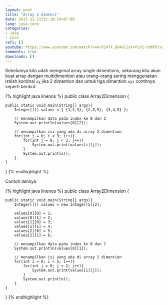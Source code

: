 ```yaml
---
layout: post
title: "Array 2 dimensi"
date: 2017-11-21T21:18:54+07:00
lang: java-core
categories:
- Java
- Core
refs: []
youtube: https://www.youtube.com/watch?v=GrVi4TX_Q64&list=PLV1-tdmPblvz0NCFYgVQaQEOTWJCjjucO&index=34
comments: true
downloads: []
---
```


Sebelumya kita udah mengenal array single dimentions, sekarang kita akan buat array dengan multidimention atau orang-orang sering menggunakan istilah kordinal `xy` jika 2 dimention dan untuk tiga dimention `xyz` conthnya seperti berikut:

{% highlight java linenos %}
public class Array2Dimension {
	
	public static void main(String[] args){
		Integer[][] values = { {1,2,3}, {2,3,5}, {3,4,5} };

		// menampilkan data pada index ke 0 dan 2
		System.out.println(values[0][2]);

		// menampilkan isi yang ada di array 2 dimention
		for(int i = 0; i < 3; i++){
			for(int j = 0; j < 3; j++){
				System.out.print(values[i][j]);
			}
			System.out.println();		
		}
	}
}
{% endhighlight %}

Contoh lainnya 

{% highlight java linenos %}
public class Array2Dimension {
	
	public static void main(String[] args){
		Integer[][] values = new Integer[5][2];

		values[0][0] = 1;
		values[0][1] = 2;
		values[1][0] = 3;
		values[1][1] = 4;
		values[2][0] = 5;
		values[2][1] = 6;

		// menampilkan data pada index ke 0 dan 1
		System.out.println(values[0][1]);

		// menampilkan isi yang ada di array 2 dimention
		for(int i = 0; i < 5; i++){
			for(int j = 0; j < 2; j++){
				System.out.print(values[i][j]);
			}
			System.out.println();		
		}
	}
}
{% endhighlight %}